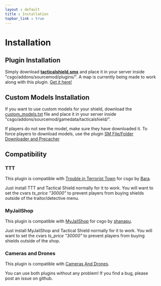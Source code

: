 ```yaml
---
layout : default
title : Installation
topbar_link : true
---
```


# Installation


## Plugin Installation
Simply download **[tacticalshield.smx](https://github.com/Keplyx/tacticalshield/raw/master/csgo/addons/sourcemod/plugins/tacticalshield.smx)** and place it in your server inside "csgo/addons/sourcemod/plugins/".
A map is currently being made to work along with this plugin. [Get it here!](http://steamcommunity.com/sharedfiles/filedetails/?id=1102250426)

## Custom Models Installation
If you want to use custom models for your shield, download the [custom_models.txt](https://github.com/Keplyx/tacticalshield/blob/master/csgo/addons/sourcemod/gamedata/tacticalshield/custom_models.txt) file and place it in your server inside "csgo/addons/sourcemod/gamedata/tacticalshield/".

If players do not see the model, make sure they have downloaded it.
To force players to download models, use the plugin [SM File/Folder Downloader and Precacher](https://forums.alliedmods.net/showthread.php?p=602270)

## Compatibility
### TTT
This plugin is compatible with [Trouble in Terrorist Town](https://github.com/Bara/TroubleinTerroristTown) for csgo by [Bara](https://github.com/Bara).

Just install TTT and Tactical Shield normally for it to work.
You will want to set the cvars *ts_price "30000"* to prevent players from buying shields outside of the traitor/detective menu.

### MyJailShop
This plugin is compatible with [MyJailShop](https://github.com/shanapu/MyJailShop) for csgo by [shanapu](https://github.com/shanapu).

Just install MyJailShop and Tactical Shield normally for it to work.
You will want to set the cvars *ts_price "30000"* to prevent players from buying shields outside of the shop.

### Cameras and Drones
This plugin is compatible with [Cameras And Drones](https://keplyx.github.io/cameras-and-drones/).

You can use both plugins without any problem!
If you find a bug, please post an issue on github.
